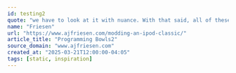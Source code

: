 ```yaml
---
id: testing2
quote: "we have to look at it with nuance. With that said, all of these things have made me stop and think, “do I really need to download this?"
name: "Friesen"
url: "https://www.ajfriesen.com/modding-an-ipod-classic/"
article_title: "Programming Bowls2"
source_domain: "www.ajfriesen.com"
created_at: "2025-03-21T12:00:00-04:05"
tags: [static, inspiration]
---
```

